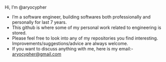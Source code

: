 Hi, I’m @aryocypher
- I’m a software engineer, building softwares both professionally and personally for last 7 years.
- This github is where some of my personal work related to engineering is stored.
- Please feel free to look into any of my repositories you find interesting. Improvements/suggestions/advice are always welcome.
- If you want to discuss anything with me, here is my email:- aryocypher@gmail.com


<!---
aryocypher/aryocypher is a ✨ special ✨ repository because its `README.md` (this file) appears on your GitHub profile.
You can click the Preview link to take a look at your changes.
--->
